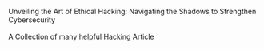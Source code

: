 Unveiling the Art of Ethical Hacking: Navigating the Shadows to Strengthen Cybersecurity
<br></br>
A Collection of many helpful Hacking Article

